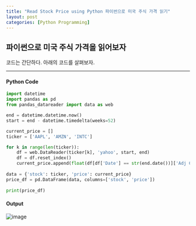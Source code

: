 ```yaml
---
title: "Read Stock Price using Python 파이썬으로 미국 주식 가격 읽기"
layout: post
categories: [Python Programming]
---
```


## 파이썬으로 미국 주식 가격을 읽어보자

코드는 간단하다. 아래의 코드를 살펴보자.

---

#### Python Code

``` Python
import datetime
import pandas as pd
from pandas_datareader import data as web

end = datetime.datetime.now()
start = end - datetime.timedelta(weeks=52)

current_price = []
ticker = ['AAPL', 'AMZN', 'INTC']

for k in range(len(ticker)):
    df = web.DataReader(ticker[k], 'yahoo', start, end)
    df = df.reset_index()
    current_price.append(float(df[df['Date'] == str(end.date())]['Adj Close']))
    
data = {'stock': ticker, 'price': current_price}
price_df = pd.DataFrame(data, columns=['stock', 'price'])
    
print(price_df)
```

#### Output
![image](https://user-images.githubusercontent.com/96516502/147637424-70470623-cd1d-4130-a3a9-569a6e4a01d4.png)
